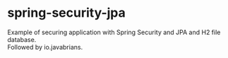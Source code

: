 # spring-security-jpa
Example of securing application with Spring Security and JPA and H2 file database.  
Followed by io.javabrians.
